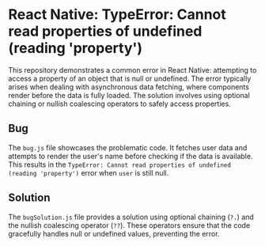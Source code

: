 # React Native: TypeError: Cannot read properties of undefined (reading 'property')

This repository demonstrates a common error in React Native: attempting to access a property of an object that is null or undefined.  The error typically arises when dealing with asynchronous data fetching, where components render before the data is fully loaded. The solution involves using optional chaining or nullish coalescing operators to safely access properties.

## Bug
The `bug.js` file showcases the problematic code. It fetches user data and attempts to render the user's name before checking if the data is available.  This results in the `TypeError: Cannot read properties of undefined (reading 'property')` error when `user` is still null.

## Solution
The `bugSolution.js` file provides a solution using optional chaining (`?.`) and the nullish coalescing operator (`??`). These operators ensure that the code gracefully handles null or undefined values, preventing the error.